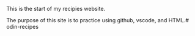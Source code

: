 This is the start of my recipies website.

The purpose of this site is to practice using github, vscode, and HTML.# odin-recipes
